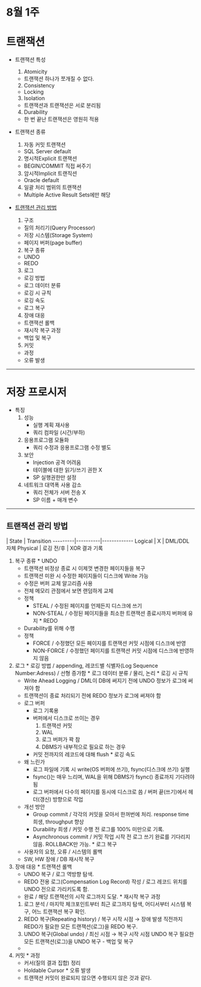 # 8월 1주
# 트랜잭션
  * 트랜잭션 특성
    1. Atomicity
      - 트랜잭션 하나가 쪼개질 수 없다.
    2. Consistency
      - Locking
    3. Isolation
      - 트랜잭션과 트랜잭션은 서로 분리됨
    4. Durability
      - 한 번 끝난 트랜잭션은 영원히 적용

  * 트랜잭션 종류
    1. 자동 커밋 트랜잭션
      - SQL Server default
    2. 명시적Explicit 트랜잭션
      - BEGIN/COMMIT 직접 써주기
    3. 암시적Implicit 트랜직션
      - Oracle default
    4. 일괄 처리 범위의 트랜잭션
      - Multiple Active Result Sets에만 해당

  * [트랜잭션 관리 방법](http://d2.naver.com/helloworld/407507)
    1. 구조
      - 질의 처리기(Query Processor)
      - 저장 시스템(Storage System)
      - 페이지 버퍼(page buffer)

    2. 복구 종류
      - UNDO
      - REDO

    3. 로그
      - 로깅 방법
      - 로그 데이터 분류
      - 로깅 시 규칙
      - 로깅 속도
      - 로그 복구

    4. 장애 대응
      - 트랜잭션 롤백
      - 재시작 복구 과정
      - 백업 및 복구

    5. 커밋
      - 과정
      - 오류 발생

---
# 저장 프로시저
  * 특징
    1. 성능
        - 실행 계획 재사용
        - 쿼리 컴파일 (시간/부하)
    2. 응용프로그램 모듈화
        - 쿼리 수정과 응용프로그램 수정 별도
    3. 보안
        - Injection 공격 어려움
        - 테이블에 대한 읽기/쓰기 권한 X
        - SP 실행권한만 설정
    4. 네트워크 대역폭 사용 감소
        - 쿼리 전체가 서버 전송 X
        - SP 이름 + 매개 변수

---
## 트랜잭션 관리 방법

 | State  | Transition
---------|----------|-------------
Logical  | X        | DML/DDL 자체
Physical | 로깅 전/후 | XOR 결과 기록

  1. 복구 종류
    * UNDO
      - 트랜잭션 비정상 종료 시 이제껏 변경한 페이지들을 복구
      - 트랜잭션 미완 시 수정한 페이지들이 디스크에 Write 가능
      - 수정은 버퍼 교체 알고리즘 사용
      - 전체 메모리 관점에서 보면 랜덤하게 교체
      - 정책
        - STEAL / 수정된 페이지를 언제든지 디스크에 쓰기
        - NON-STEAL / 수정된 페이지들을 최소한 트랜잭션 종료시까지 버퍼에 유지
    * REDO
      - Durability를 위해 수행
      - 정책
        - FORCE / 수정했던 모든 페이지를 트랜잭션 커밋 시점에 디스크에 반영
        - NON-FORCE / 수정했던 페이지를 트랜잭션 커밋 시점에 디스크에 반영하지 않음
  2. 로그
    * 로깅 방법 / appending, 레코드별 식별자(Log Sequence Number:Adress) / 선형 증가함
    * 로그 데이터 분류 / 물리, 논리
    * 로깅 시 규칙
      - Write Ahead Logging / DML이 DB에 써지기 전에 UNDO 정보가 로그에 써져야 함
      - 트랜잭션이 종료 처리되기 전에 REDO 정보가 로그에 써져야 함
      - 로그 버퍼
        - 로그 기록용
        - 버퍼에서 디스크로 쓰이는 경우
          1. 트랜잭션 커밋
          2. WAL
          3. 로그 버퍼가 꽉 참
          4. DBMS가 내부적으로 필요로 하는 경우
        - 커밋 전까지의 레코드에 대해 flush
    * 로깅 속도
      - 왜 느린가
        - 로그 파일에 기록 시 write(OS 버퍼에 쓰기), fsync(디스크에 쓰기) 실행
        - fsync()는 매우 느리며, WAL을 위해 DBMS가 fsync() 종료까지 기다려야 됨
        - 로그 버퍼에서 다수의 페이지를 동시에 디스크로 씀 / 버퍼 끝(쓰기)에서 헤더(갱신) 방향으로 작업
      - 개선 방안
        - Group commit / 각각의 커밋을 모아서 한꺼번에 처리. response time 희생, throughput 향상
        - Durability 희생 / 커밋 수행 전 로그를 100% 미만으로 기록.
        - Asynchronous commit / 커밋 작업 시작 전 로그 쓰기 완료를 기다리지 않음. ROLLBACK만 가능.
    * 로그 복구
      - 사용자의 요청, 오류 / 시스템의 롤백
      - SW, HW 장애 / DB 재시작 복구
  3. 장애 대응
    * 트랜잭션 롤백
      - UNDO 복구 / 로그 역방향 탐색.
      - REDO 전용 로그(Compensation Log Record) 작성 / 로그 레코드 위치를 UNDO 전으로 가리키도록 함.
      - 완료 / 해당 트랜잭션의 시작 로그까지 도달.
    * 재시작 복구 과정
      1. 로그 분석 / 마지막 체크포인트부터 최근 로그까지 탐색, 어디서부터 시스템 복구, 어느 트랜잭션 복구 확인.
      2. REDO 복구(Repeating history) / 복구 시작 시점 → 장애 발생 직전까지 REDO가 필요한 모든 트랜잭션(로그)을 REDO 복구.
      3. UNDO 복구(Global undo) / 최신 시점 → 복구 시작 시점 UNDO 복구 필요한 모든 트랜잭션(로그)을 UNDO 복구
    - 백업 및 복구
        -
  4. 커밋
    * 과정
      - 커서(질의 결과 집합) 정리
      - Holdable Cursor
    * 오류 발생
      - 트랜잭션 커밋이 완료되지 않으면 수행되지 않은 것과 같다.
